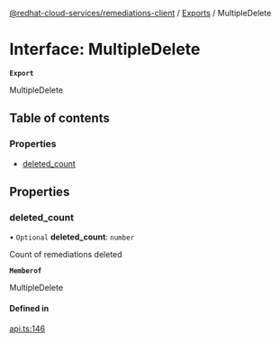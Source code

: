 [@redhat-cloud-services/remediations-client](../README.md) / [Exports](../modules.md) / MultipleDelete

# Interface: MultipleDelete

**`Export`**

MultipleDelete

## Table of contents

### Properties

- [deleted\_count](MultipleDelete.md#deleted_count)

## Properties

### deleted\_count

• `Optional` **deleted\_count**: `number`

Count of remediations deleted

**`Memberof`**

MultipleDelete

#### Defined in

[api.ts:146](https://github.com/RedHatInsights/javascript-clients/blob/main/packages/remediations/api.ts#L146)
